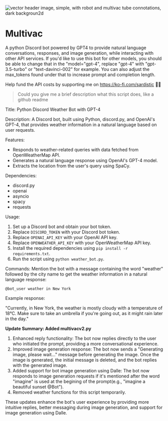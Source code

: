 ![vector header image, simple, with robot and multivac tube connotations, dark backgroun2d](https://i.imgur.com/Ruo7oC1.png)

# Multivac
A python Discord bot powered by GPT4 to provide natural language conversations, responses, and image generation, while interacting with other API services.
If you'd like to use this bot for other models, you should be able to change that in the "model="gpt-4", replace "gpt-4" with "gpt-3.5-turbo" or "text-davinci-002" for example. You can also adjust the max_tokens found under that to increase prompt and completion length.

Help fund the API costs by supporting me on https://ko-fi.com/sardistic 🍵🤖


>Could you give me a brief description what this script does, like a github readme

Title: Python Discord Weather Bot with GPT-4

Description: A Discord bot, built using Python, discord.py, and OpenAI's GPT-4, that provides weather information in a natural language based on user requests.

Features:
- Responds to weather-related queries with data fetched from OpenWeatherMap API.
- Generates a natural language response using OpenAI's GPT-4 model.
- Extracts the location from the user's query using SpaCy.

Dependencies:
- discord.py
- openai
- asyncio
- spacy
- requests

Usage:
1. Set up a Discord bot and obtain your bot token.
2. Replace `DISCORD_TOKEN` with your Discord bot token.
3. Replace `OPENAI_API_KEY` with your OpenAI API key.
4. Replace `OPENWEATHER_API_KEY` with your OpenWeatherMap API key.
5. Install the required dependencies using `pip install -r requirements.txt`.
6. Run the script using `python weather_bot.py`.

Commands:
Mention the bot with a message containing the word "weather" followed by the city name to get the weather information in a natural language response:

`@bot_user weather in New York`

Example response:

"Currently, in New York, the weather is mostly cloudy with a temperature of 18°C. Make sure to take an umbrella if you're going out, as it might rain later in the day."


**Update Summary: Added multivacv2.py**

1. Enhanced reply functionality: The bot now replies directly to the user who initiated the prompt, providing a more conversational experience.
2. Improved image generation response: The bot now sends a "Generating image, please wait..." message before generating the image. Once the image is generated, the initial message is deleted, and the bot replies with the generated image.
3. Added support for bot image generation using Dalle: The bot now responds to image generation requests if it's mentioned after the word "imagine" is used at the begining of the prompt(e.g., "imagine a beautiful sunset @Bot").
4. Removed weather functions for this script temporarily.

These updates enhance the bot's user experience by providing more intuitive replies, better messaging during image generation, and support for image generation using Dalle.
